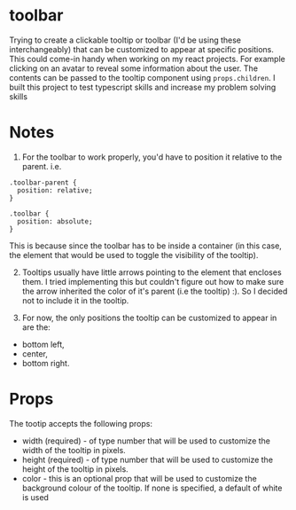 # toolbar
Trying to create a clickable tooltip or toolbar (I'd be using these interchangeably) that can be customized to appear at specific positions. This could come-in handy when working on my react projects. For example
clicking on an avatar to reveal some information about the user. The contents can be passed to the tooltip component using `props.children`. 
I built this project to test typescript skills and increase my problem solving skills

# Notes
1. For the toolbar to work properly, you'd have to position it relative to the parent. i.e. 

``` 
.toolbar-parent {
  position: relative;
}

.toolbar {
  position: absolute;
}

```

This is because since the toolbar has to be inside a container (in this case, the element that would be used to toggle the visibility of the tooltip).

2. Tooltips usually have little arrows pointing to the element that encloses them. I tried implementing this but couldn't figure out how to make sure the arrow inherited the color of it's parent (i.e the tooltip) :). So I decided not to include it in the tooltip.

3. For now, the only positions the tooltip can be customized to 
appear in are the:
- bottom left,
- center,
- bottom right.


# Props
The tootip accepts the following props:
- width (required) - of type number that will be used to customize the width of the tooltip in pixels.
- height (required) - of type number that will be used to customize the height of the tooltip in pixels.
- color - this is an optional prop that will be used to customize the background colour of the tooltip. If none is specified, 
a default of white is used
